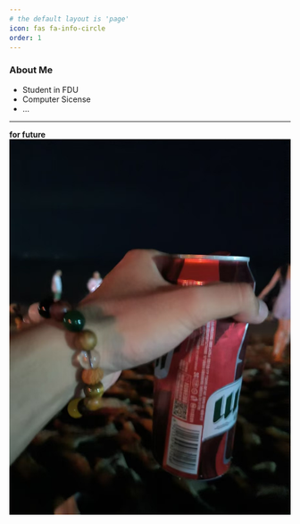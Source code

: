 ```yaml
---
# the default layout is 'page'
icon: fas fa-info-circle
order: 1
---
```


### About Me
* Student in FDU
* Computer Sicense
* ...
---
**for future**
![alt text](https://raw.githubusercontent.com/huazZengblog/huazZengblog.github.io/main/_posts/img/back.jpg)


